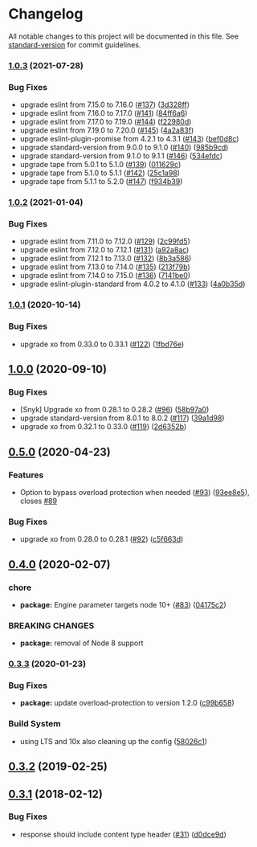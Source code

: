 # Changelog

All notable changes to this project will be documented in this file. See [standard-version](https://github.com/conventional-changelog/standard-version) for commit guidelines.

### [1.0.3](https://github.com/nodeshift/kube-probe/compare/v1.0.2...v1.0.3) (2021-07-28)


### Bug Fixes

* upgrade eslint from 7.15.0 to 7.16.0 ([#137](https://github.com/nodeshift/kube-probe/issues/137)) ([3d328ff](https://github.com/nodeshift/kube-probe/commit/3d328ff5e36c5a0222f2d0a576f45505d4e69761))
* upgrade eslint from 7.16.0 to 7.17.0 ([#141](https://github.com/nodeshift/kube-probe/issues/141)) ([84ff6a6](https://github.com/nodeshift/kube-probe/commit/84ff6a681b7e68709d88ef713f6c35177da8c268))
* upgrade eslint from 7.17.0 to 7.19.0 ([#144](https://github.com/nodeshift/kube-probe/issues/144)) ([f22980d](https://github.com/nodeshift/kube-probe/commit/f22980d5a8b7fc0023eaa81bb2efc99c2f478e87))
* upgrade eslint from 7.19.0 to 7.20.0 ([#145](https://github.com/nodeshift/kube-probe/issues/145)) ([4a2a83f](https://github.com/nodeshift/kube-probe/commit/4a2a83fdeb6cc661e35e3dff69ce680f07f0e965))
* upgrade eslint-plugin-promise from 4.2.1 to 4.3.1 ([#143](https://github.com/nodeshift/kube-probe/issues/143)) ([bef0d8c](https://github.com/nodeshift/kube-probe/commit/bef0d8c66db9176a5c5a38bfb23efdd0890aba7d))
* upgrade standard-version from 9.0.0 to 9.1.0 ([#140](https://github.com/nodeshift/kube-probe/issues/140)) ([985b9cd](https://github.com/nodeshift/kube-probe/commit/985b9cd40b3714983c54fd6a4064f431bfc6d778))
* upgrade standard-version from 9.1.0 to 9.1.1 ([#146](https://github.com/nodeshift/kube-probe/issues/146)) ([534efdc](https://github.com/nodeshift/kube-probe/commit/534efdc209e0a613311defcb01168841bd193656))
* upgrade tape from 5.0.1 to 5.1.0 ([#139](https://github.com/nodeshift/kube-probe/issues/139)) ([011629c](https://github.com/nodeshift/kube-probe/commit/011629c5f025a12e525563540ad3ae37c4c51513))
* upgrade tape from 5.1.0 to 5.1.1 ([#142](https://github.com/nodeshift/kube-probe/issues/142)) ([25c1a98](https://github.com/nodeshift/kube-probe/commit/25c1a98ae883599ab38fa9ff62e34876b469945a))
* upgrade tape from 5.1.1 to 5.2.0 ([#147](https://github.com/nodeshift/kube-probe/issues/147)) ([f934b39](https://github.com/nodeshift/kube-probe/commit/f934b39aad705e9af5eb103fca4ded4991c743f0))

### [1.0.2](https://www.github.com/nodeshift/kube-probe/compare/v1.0.1...v1.0.2) (2021-01-04)


### Bug Fixes

* upgrade eslint from 7.11.0 to 7.12.0 ([#129](https://www.github.com/nodeshift/kube-probe/issues/129)) ([2c99fd5](https://www.github.com/nodeshift/kube-probe/commit/2c99fd5cccd3eda2c257100c92c0413f422b834c))
* upgrade eslint from 7.12.0 to 7.12.1 ([#131](https://www.github.com/nodeshift/kube-probe/issues/131)) ([a92a8ac](https://www.github.com/nodeshift/kube-probe/commit/a92a8aca8f59965af4f87d204462af61b1ad3743))
* upgrade eslint from 7.12.1 to 7.13.0 ([#132](https://www.github.com/nodeshift/kube-probe/issues/132)) ([8b3a586](https://www.github.com/nodeshift/kube-probe/commit/8b3a5865bab2403bc635ccd3259147c25328080c))
* upgrade eslint from 7.13.0 to 7.14.0 ([#135](https://www.github.com/nodeshift/kube-probe/issues/135)) ([213f79b](https://www.github.com/nodeshift/kube-probe/commit/213f79b600d421d98a6fddb5fc5bd18c419c8269))
* upgrade eslint from 7.14.0 to 7.15.0 ([#136](https://www.github.com/nodeshift/kube-probe/issues/136)) ([7141be0](https://www.github.com/nodeshift/kube-probe/commit/7141be0e87954811e2f971055d3ba4147825cc82))
* upgrade eslint-plugin-standard from 4.0.2 to 4.1.0 ([#133](https://www.github.com/nodeshift/kube-probe/issues/133)) ([4a0b35d](https://www.github.com/nodeshift/kube-probe/commit/4a0b35d9203a5f0e019aa94a6ba5c031627b09f3))

### [1.0.1](https://www.github.com/nodeshift/kube-probe/compare/v1.0.0...v1.0.1) (2020-10-14)


### Bug Fixes

* upgrade xo from 0.33.0 to 0.33.1 ([#122](https://www.github.com/nodeshift/kube-probe/issues/122)) ([1fbd76e](https://www.github.com/nodeshift/kube-probe/commit/1fbd76ebcf806b34c1c90ad4fb622ce8c9e9a03c))

## [1.0.0](https://github.com/nodeshift/kube-probe/compare/v0.5.0...v1.0.0) (2020-09-10)


### Bug Fixes

* [Snyk] Upgrade xo from 0.28.1 to 0.28.2 ([#96](https://github.com/nodeshift/kube-probe/issues/96)) ([58b97a0](https://github.com/nodeshift/kube-probe/commit/58b97a0370fc02ca61faa785d40eeb203488c757))
* upgrade standard-version from 8.0.1 to 8.0.2 ([#117](https://github.com/nodeshift/kube-probe/issues/117)) ([39a1d98](https://github.com/nodeshift/kube-probe/commit/39a1d989bfa5138347dfa01b5ab59e79ad82d1b7))
* upgrade xo from 0.32.1 to 0.33.0 ([#119](https://github.com/nodeshift/kube-probe/issues/119)) ([2d6352b](https://github.com/nodeshift/kube-probe/commit/2d6352b70b140818694bc77dac9f7fa42891f139))

## [0.5.0](https://github.com/nodeshift/kube-probe/compare/v0.4.0...v0.5.0) (2020-04-23)


### Features

* Option to bypass overload protection when needed ([#93](https://github.com/nodeshift/kube-probe/issues/93)) ([93ee8e5](https://github.com/nodeshift/kube-probe/commit/93ee8e55724d1987f873fcf93022d5eabc520369)), closes [#89](https://github.com/nodeshift/kube-probe/issues/89)


### Bug Fixes

* upgrade xo from 0.28.0 to 0.28.1 ([#92](https://github.com/nodeshift/kube-probe/issues/92)) ([c5f663d](https://github.com/nodeshift/kube-probe/commit/c5f663d115feff636d8a275fa33dba5400d1b317))

## [0.4.0](https://github.com/nodeshift/kube-probe/compare/v0.3.3...v0.4.0) (2020-02-07)


### chore

* **package:** Engine parameter targets node 10+ ([#83](https://github.com/nodeshift/kube-probe/issues/83)) ([04175c2](https://github.com/nodeshift/kube-probe/commit/04175c2))


### BREAKING CHANGES

* **package:** removal of Node 8 support



### [0.3.3](https://github.com/nodeshift/kube-probe/compare/v0.3.2...v0.3.3) (2020-01-23)


### Bug Fixes

* **package:** update overload-protection to version 1.2.0 ([c99b658](https://github.com/nodeshift/kube-probe/commit/c99b658))


### Build System

* using LTS and 10x also cleaning up the config ([58026c1](https://github.com/nodeshift/kube-probe/commit/58026c1))



## [0.3.2](https://github.com/nodeshift/kube-probe/compare/v0.3.1...v0.3.2) (2019-02-25)



<a name="0.3.1"></a>
## [0.3.1](https://github.com/nodeshift/kube-probe/compare/v0.3.0...v0.3.1) (2018-02-12)


### Bug Fixes

* response should include content type header ([#31](https://github.com/nodeshift/kube-probe/issues/31)) ([d0dce9d](https://github.com/nodeshift/kube-probe/commit/d0dce9d))
